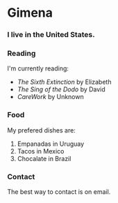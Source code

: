 # Gimena

### I live in the United States.

### Reading

I'm currently reading:

- *The Sixth Extinction* by Elizabeth
- *The Sing of the Dodo* by David
- *CareWork* by Unknown
### Food

My prefered dishes are:

1. Empanadas in Uruguay
2. Tacos in Mexico
3. Chocalate in Brazil

### Contact

The best way to contact is on email.
